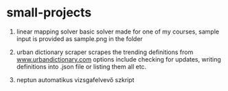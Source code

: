 # small-projects

1. linear mapping solver
	basic solver made for one of my courses,
	sample input is provided as sample.png in the folder

2. urban dictionary scraper
	scrapes the trending definitions from www.urbandictionary.com
	options include checking for updates, writing definitions into .json file
	or listing them all etc.
	
3. neptun automatikus vizsgafelvevő szkript
